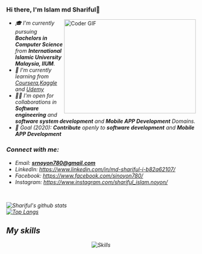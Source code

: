 ### Hi there, I'm Islam md Shariful👋


 <img align="right" alt="Coder GIF" height=250 width=350 src="https://i.imgur.com/mXEdCiL.gif" />

<em>

- 🎓 I'm currently pursuing **Bachelors in Computer Science** from **International Islamic University Malaysia, IIUM**.
- 🌱 I'm currently learning from [Coursera](https://www.coursera.org/),[Kaggle](https://www.kaggle.com/) and [Udemy](https://www.udemy.com/)
- 🤝🏻 I'm open for collaborations in **Software engineering** and **software system development** and **Mobile APP Development** Domains.
- 🎯 Goal (2020): **Contribute** openly to **software development** and **Mobile APP Development**

### Connect with me:
- Email: **srnoyon780@gmail.com**
- LinkedIn: https://www.linkedin.com/in/md-shariful-i-b82a62107/
- Facebook: https://www.facebook.com/sinoyon780/
- Instagram: https://www.instagram.com/shariful_islam.noyon/
<br />

![Shariful's github stats](https://github-readme-stats.vercel.app/api?username=sinoyon&show_icons=true&theme=radical)
<br >
[![Top Langs](https://github-readme-stats.vercel.app/api/top-langs/?username=sinoyon&layout=compact)](https://github.com/sinoyon/github-readme-stats)
 
## My skills

<p align="center">
  <img align="center" alt="Skills" src="https://github.com/viclafouch/viclafouch/blob/master/img/pack.png" />
</p>
